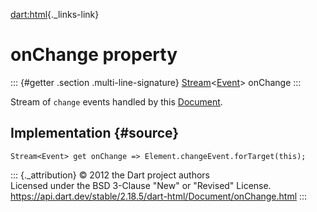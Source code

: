 [dart:html](../../dart-html/dart-html-library){._links-link}

onChange property
=================

::: {#getter .section .multi-line-signature}
[Stream](../../dart-async/stream-class)\<[Event](../event-class)\>
onChange
:::

Stream of `change` events handled by this [Document](../document-class).

Implementation {#source}
--------------

``` {.language-dart data-language="dart"}
Stream<Event> get onChange => Element.changeEvent.forTarget(this);
```

::: {._attribution}
© 2012 the Dart project authors\
Licensed under the BSD 3-Clause \"New\" or \"Revised\" License.\
<https://api.dart.dev/stable/2.18.5/dart-html/Document/onChange.html>
:::
